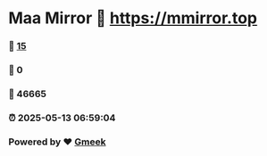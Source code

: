# Maa Mirror :link: https://mmirror.top 
### :page_facing_up: [15](https://mmirror.top/tag.html) 
### :speech_balloon: 0 
### :hibiscus: 46665 
### :alarm_clock: 2025-05-13 06:59:04 
### Powered by :heart: [Gmeek](https://github.com/Meekdai/Gmeek)
